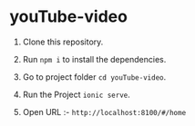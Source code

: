 # youTube-video

1. Clone this repository.

2. Run `npm i` to install the dependencies.

3. Go to project folder `cd youTube-video`.

4. Run the Project `ionic serve`.

5. Open URL :- `http://localhost:8100/#/home`
